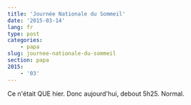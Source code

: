 ```yaml
---
title: 'Journée Nationale du Sommeil'
date: '2015-03-14'
lang: fr
type: post
categories:
    - papa
slug: journee-nationale-du-sommeil
section: papa
2015:
    - '03'
---
```


Ce n'était QUE hier. Donc aujourd'hui, debout 5h25. Normal.
